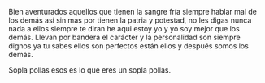Bien aventurados aquellos que tienen la sangre fría siempre hablar mal de los demás así sin mas por tienen la patria y potestad, no les digas nunca nada a ellos siempre te diran he aqui estoy yo y yo soy mejor que los demás. Llevan por bandera el carácter y la personalidad son siempre dignos ya tu sabes ellos son perfectos están ellos y después somos los demás. 


Sopla pollas esos es lo que eres un sopla pollas. 